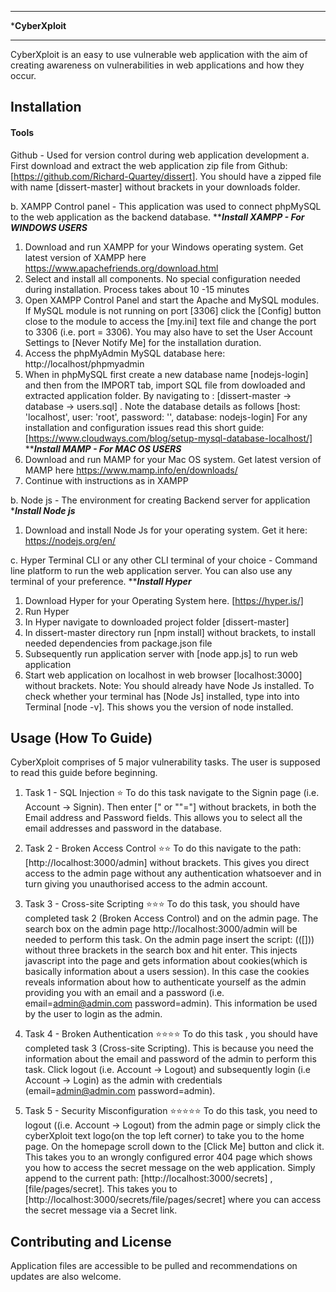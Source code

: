 ********************************************
*****************CyberXploit****************
********************************************


CyberXploit is an easy to use vulnerable web application with the aim of creating awareness
on vulnerabilities in web applications and how they occur.



## Installation
#### Tools ####
 Github - Used for version control during web application development
a. First download and extract the web application zip file from Github: [https://github.com/Richard-Quartey/dissert]. You should have a zipped file with name [dissert-master] without brackets in your downloads folder. 

b. XAMPP Control panel - This application was used to connect phpMySQL to the web application as the
backend database.
*********Install XAMPP - For WINDOWS USERS*******
1. Download and run XAMPP for your Windows operating system. Get latest version of XAMPP here https://www.apachefriends.org/download.html
2. Select and install all components. No special configuration needed during installation. Process takes about 10 -15 minutes
3. Open XAMPP Control Panel and start the Apache and MySQL modules. If MySQL module is not running on port [3306] click the [Config] button close to the module to access the [my.ini] text file and change the port to 3306 (i.e. port = 3306). You may also have to set the User Account Settings to [Never Notify Me] for the
installation duration.
4. Access the phpMyAdmin MySQL database here: http://localhost/phpmyadmin
5. When in phpMySQL first create a new database name [nodejs-login] and then from the IMPORT tab, import SQL file from dowloaded and extracted application folder. By navigating to : [dissert-master -> database -> users.sql] . Note the database details as follows [host: 'localhost', user: 'root', password: '', database: nodejs-login]
For any installation and configuration issues read this short guide: [https://www.cloudways.com/blog/setup-mysql-database-localhost/]
*********Install MAMP - For MAC OS USERS*******
1. Download and run MAMP for your Mac OS system. Get latest version of MAMP here https://www.mamp.info/en/downloads/
2. Continue with instructions as in XAMPP 

b.  Node js - The environment for creating Backend server for application
********Install Node js*******
1. Download and install Node Js for your operating system. Get it here: https://nodejs.org/en/


c. Hyper Terminal CLI or any other CLI terminal of your choice - Command line platform to run the web application server. You can also use any terminal of your preference.
*********Install Hyper*******
1. Download Hyper for your Operating System here. [https://hyper.is/]
2. Run Hyper
3. In Hyper navigate to downloaded project folder [dissert-master]
4. In dissert-master directory run [npm install]  without brackets, to install needed dependencies from package.json file
5. Subsequently run application server with [node app.js] to run web application
6. Start web application on localhost in web browser [localhost:3000] without brackets.
Note: You should already have Node Js installed. To check whether your terminal has [Node Js] installed, type into into Terminal [node -v]. This shows you the version of node installed.



## Usage (How To Guide)
CyberXploit comprises of 5 major vulnerability tasks. The user is supposed to read this guide before beginning.

1. Task 1 - SQL Injection ⭐
To do this task navigate to the Signin page (i.e. Account -> Signin). Then enter
[" or ""="] without brackets, in both the Email address and Password fields. This allows you to select all the email addresses and password in the database.


2. Task 2 - Broken Access Control ⭐⭐
To do this navigate to the path: [http://localhost:3000/admin] without brackets. This gives you direct access to the admin page without any authentication whatsoever and in turn giving you unauthorised access to the admin account.


3. Task 3 - Cross-site Scripting ⭐⭐⭐
To do this task, you should have completed task 2 (Broken Access Control) and on the admin page. The search box on the admin page
http://localhost:3000/admin will be needed to perform this task. On the admin page insert the script:
(([<img src onerror="alert(document.cookies)">])) without three brackets in the search box and hit enter. This injects
javascript into the page and gets information about cookies(which is basically information about a users session).
 In this case the cookies reveals information about how to authenticate yourself as the admin providing you with
 an email and a password (i.e. email=admin@admin.com  password=admin). This information be used by the user
 to login as the admin.


4. Task 4 - Broken Authentication ⭐⭐⭐⭐
To do this task , you should have completed task 3 (Cross-site Scripting). This is because you need the information
about the email and password of the admin to perform this task. Click logout (i.e. Account -> Logout) and
subsequently login (i.e Account -> Login) as the admin with credentials (email=admin@admin.com  password=admin).

5. Task 5 - Security Misconfiguration ⭐⭐⭐⭐⭐
To do this task, you need to logout ((i.e. Account -> Logout) from the admin page or simply click the
cyberXploit text logo(on the top left corner) to take you to the home page. On the homepage scroll down to the [Click Me] button and click it.
This takes you to an wrongly configured error 404 page which shows you how to access the secret message on the web application.
Simply append to the current path: [http://localhost:3000/secrets] , [file/pages/secret]. This takes you to
[http://localhost:3000/secrets/file/pages/secret] where you can access the secret message via a Secret link.



## Contributing and License
Application files are accessible to be pulled and recommendations on updates are also welcome.
